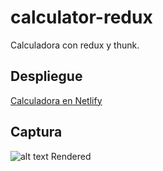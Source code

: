 # calculator-redux

Calculadora con redux y thunk.

## Despliegue

[Calculadora en Netlify](https://calculator-redux-jimena.netlify.app/)

## Captura

![alt text](https://i.postimg.cc/1X1NQdmF/la-Maldita-Calculadora.png)
Rendered